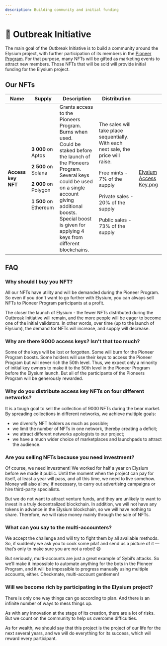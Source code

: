 ```yaml
---
description: Building community and initial funding
---
```


# 📢 Outbreak Initiative

The main goal of the Outbreak Initiative is to build a community around the Elysium project, with further participation of its members in the [Pioneer Program](pioneers-program.md). For that purpose, many NFTs will be gifted as marketing events to attract new members. Those NFTs that will be sold will provide initial funding for the Elysium project.

## Our NFTs

<table data-card-size="large" data-view="cards"><thead><tr><th>Name</th><th>Supply</th><th>Description</th><th>Distribution</th><th data-hidden data-card-cover data-type="files"></th></tr></thead><tbody><tr><td><strong>Access key NFT</strong></td><td><p><strong>3 000</strong> on Aptos </p><p><strong>2 500</strong> on Solana</p><p><strong>2 000</strong> on Polygon</p><p><strong>1 500</strong> on Ethereum</p></td><td>Grants access to the Pioneers Program.<br>Burns when used.<br>Could be staked before the launch of the Pioneers Program.<br>Several keys could be used on a single account giving additional boosts.<br>Special boost is given for applying 4 keys from different blockchains.</td><td><p>The sales will take place sequentially. With each next sale, the price will raise.</p><p>Free mints - 7% of the supply</p><p>Private sales - 20% of the supply</p><p>Public sales - 73% of the supply</p></td><td><a href="../.gitbook/assets/Elysium Access Key.png">Elysium Access Key.png</a></td></tr></tbody></table>

## FAQ

### Why should I buy you NFT?

All our NFTs have utility and will be demanded during the Pioneer Program. So even if you don't want to go further with Elysium, you can always sell NFTs to Pioneer Program participants at a profit.

The closer the launch of Elysium - the fewer NFTs distributed during the Outbreak Initiative will remain, and the more people will be eager to become one of the initial validators. In other words, over time (up to the launch of Elysium), the demand for NFTs will increase, and supply will decrease.

### Why are there 9000 access keys? Isn't that too much? <a href="#2768" id="2768"></a>

Some of the keys will be lost or forgotten. Some will burn for the Pioneer Program boosts. Some holders will use their keys to access the Pioneer Program but will never rich the 50th level. Thus, we expect only a minority of initial key owners to make it to the 50th level in the Pioneer Program before the Elysium launch. But all of the participants of the Pioneers Program will be generously rewarded.

### Why do you distribute access key NFTs on four different networks? <a href="#75c1" id="75c1"></a>

It is a tough goal to sell the collection of 9000 NFTs during the bear market. By spreading collections in different networks, we achieve multiple goals:

* we diversify NFT holders as much as possible;
* we limit the number of NFTs in one network, thereby creating a deficit;
* we attract different networks apologists to our project;
* we have a much wider choice of marketplaces and launchpads to attract the audience.

### Are you selling NFTs because you need investment? <a href="#c2f5" id="c2f5"></a>

Of course, we need investment! We worked for half a year on Elysium before we made it public. Until the moment when the project can pay for itself, at least a year will pass, and all this time, we need to live somehow. Money will also allow, if necessary, to carry out advertising campaigns or hire third-party specialists.

But we do not want to attract venture funds, and they are unlikely to want to invest in a truly decentralized blockchain. In addition, we will not have any tokens in advance in the Elysium blockchain, so we will have nothing to share. Therefore, we will raise money mainly through the sale of NFTs.

### What can you say to the multi-accounters? <a href="#2567" id="2567"></a>

We accept the challenge and will try to fight them by all available methods. So, if suddenly we ask you to cook some pilaf and send us a picture of it — that’s only to make sure you are not a robot! :smile:

But seriously, multi-accounts are just a great example of Sybil’s attacks. So we’ll make it impossible to automate anything for the bots in the Pioneer Program, and it will be impossible to progress manually using multiple accounts, either. Checkmate, multi-account gentlemen!

### Will we become rich by participating in the Elysium project? <a href="#2f10" id="2f10"></a>

There is only one way things can go according to plan. And there is an infinite number of ways to mess things up.

As with any innovation at the stage of its creation, there are a lot of risks. But we count on the community to help us overcome difficulties.

As for wealth, we should say that this project is the project of our life for the next several years, and we will do everything for its success, which will reward every participant.

